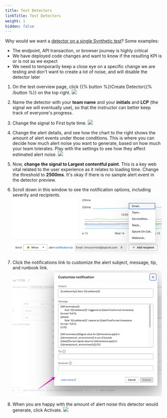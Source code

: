 ```yaml
---
title: Test Detectors
linkTitle: Test Detectors
weight: 1
hidden: false
---
```


Why would we want a [detector on a single Synthetic test](https://docs.splunk.com/observability/en/synthetics/test-config/synth-alerts.html)? Some examples:
- The endpoint, API transaction, or browser journey is highly critical
- We have deployed code changes and want to know if the resulting KPI is or is not as we expect
- We need to temporarily keep a close eye on a specific change we are testing and don't want to create a lot of noise, and will disable the detector later


1. On the test overview page, click {{% button %}}Create Detector{{% /button %}} on the top right.
![](https://ajeuwbhvhr.cloudimg.io/colony-recorder.s3.amazonaws.com/files/2024-02-16/5ff84106-52ac-4519-8835-999446227709/user_cropped_screenshot.jpeg?tl_px=1144,0&br_px=2864,961&force_format=png&width=1120.0&wat=1&wat_opacity=0.7&wat_gravity=northwest&wat_url=https://colony-recorder.s3.us-west-1.amazonaws.com/images/watermarks/FB923C_standard.png&wat_pad=902,79)

1. Name the detector with your **team name** and your **initials** and **LCP** (the signal we will eventually use), so that the instructor can better keep track of everyone's progress.

1. Change the signal to First byte time.
![](https://ajeuwbhvhr.cloudimg.io/colony-recorder.s3.amazonaws.com/files/2024-02-16/e443d816-7608-4073-905f-45f36d189665/ascreenshot.jpeg?tl_px=440,240&br_px=2160,1201&force_format=png&width=1120.0&wat=1&wat_opacity=0.7&wat_gravity=northwest&wat_url=https://colony-recorder.s3.us-west-1.amazonaws.com/images/watermarks/FB923C_standard.png&wat_pad=524,276)

1. Change the alert details, and see how the chart to the right shows the amount of alert events under those conditions. This is where you can decide how much alert noise you want to generate, based on how much your team tolerates. Play with the settings to see how they affect estimated alert noise.
![](https://ajeuwbhvhr.cloudimg.io/colony-recorder.s3.amazonaws.com/files/2024-02-16/35b475b5-4e66-498d-971a-06c5368bc0ce/ascreenshot.jpeg?tl_px=0,233&br_px=1719,1194&force_format=png&width=1120.0&wat=1&wat_opacity=0.7&wat_gravity=northwest&wat_url=https://colony-recorder.s3.us-west-1.amazonaws.com/images/watermarks/FB923C_standard.png&wat_pad=404,277)

1. Now, **change the signal to Largest contentful paint**. This is a key web vital related to the user experience as it relates to loading time. Change the threshold to **2500ms**. It's okay if there is no sample alert event in the detector preview.

1. Scroll down in this window to see the notification options, including severity and recipients.
![notification options](./_img/detector-notifications.png)

1. Click the notifications link to customize the alert subject, message, tip, and runbook link.
![notification customization dialog](./_img/notification-custom.png)

1. When you are happy with the amount of alert noise this detector would generate, click Activate.
![](https://ajeuwbhvhr.cloudimg.io/colony-recorder.s3.amazonaws.com/files/2024-02-16/6a80893a-fffc-475b-a22c-98c89c239095/ascreenshot.jpeg?tl_px=0,838&br_px=1719,1799&force_format=png&width=1120.0&wat=1&wat_opacity=0.7&wat_gravity=northwest&wat_url=https://colony-recorder.s3.us-west-1.amazonaws.com/images/watermarks/FB923C_standard.png&wat_pad=168,451)